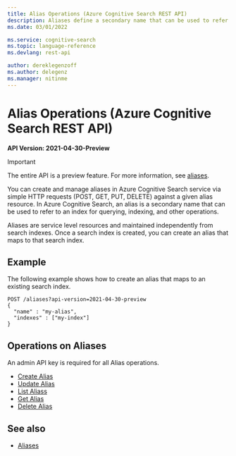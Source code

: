 ```yaml
---
title: Alias Operations (Azure Cognitive Search REST API)
description: Aliases define a secondary name that can be used to refer to an index for querying, indexing, and other operations.
ms.date: 03/01/2022

ms.service: cognitive-search
ms.topic: language-reference
ms.devlang: rest-api

author: dereklegenzoff
ms.author: delegenz
ms.manager: nitinme
---
```

# Alias Operations (Azure Cognitive Search REST API)

**API Version: 2021-04-30-Preview**

> [!Important]
> The entire API is a preview feature. For more information, see [aliases]().

You can create and manage aliases in Azure Cognitive Search service via simple HTTP requests (POST, GET, PUT, DELETE) against a given alias resource. In Azure Cognitive Search, an alias is a secondary name that can be used to refer to an index for querying, indexing, and other operations. 

Aliases are service level resources and maintained independently from search indexes. Once a search index is created, you can create an alias that maps to that search index.


## Example

The following example shows how to create an alias that maps to an existing search index.

```http 
POST /aliases?api-version=2021-04-30-preview
{   
  "name" : "my-alias",  
  "indexes" : ["my-index"]
}  
```

## Operations on Aliases  

An admin API key is required for all Alias operations.

+ [Create Alias](create-alias.md)  
+ [Update Alias](update-alias.md)  
+ [List Aliass](list-aliass.md)  
+ [Get Alias](get-alias.md)  
+ [Delete Alias](delete-alias.md)  

## See also  

+ [Aliases]()